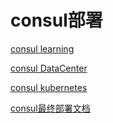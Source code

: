 # consul部署

[consul learning](consul%20learning.md)

[consul DataCenter](consul%20datacenter.md)

[consul kubernetes](consul%20kubernetes.md)

[consul最终部署文档](consul%20deploy.md)
